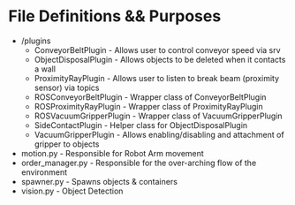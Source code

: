 # File Definitions && Purposes

- /plugins
    - ConveyorBeltPlugin - Allows user to control conveyor speed via srv
    - ObjectDisposalPlugin - Allows objects to be deleted when it contacts a wall
    - ProximityRayPlugin - Allows user to listen to break beam (proximity sensor) via topics
    - ROSConveyorBeltPlugin - Wrapper class of ConveyorBeltPlugin
    - ROSProximityRayPlugin - Wrapper class of ProximityRayPlugin
    - ROSVacuumGripperPlugin - Wrapper class of VacuumGripperPlugin
    - SideContactPlugin - Helper class for ObjectDisposalPlugin
    - VacuumGripperPlugin - Allows enabling/disabling and attachment of gripper to objects
- motion.py - Responsible for Robot Arm movement
- order_manager.py - Responsible for the over-arching flow of the environment
- spawner.py - Spawns objects & containers
- vision.py - Object Detection
